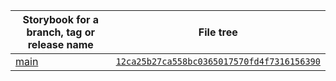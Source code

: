 | Storybook for a branch, tag or release name | File tree |
| ---------------------------                 | --------- |
| [main](main) | [`12ca25b27ca558bc0365017570fd4f7316156390`](https://github.com/boonya/backendless-apollo-client/tree/12ca25b27ca558bc0365017570fd4f7316156390) |
